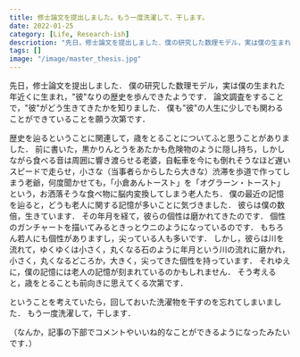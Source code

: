 ```yaml
---
title: 修士論文を提出しました。もう一度洗濯して、干します。
date: 2022-01-25
category: [Life, Research-ish]
descriotion: "先日，修士論文を提出しました．僕の研究した数理モデル，実は僕の生まれた年近くに生まれ，\"彼\"なりの歴史を歩んできたようです．"
tags: []
image: "/image/master_thesis.jpg"
---
```


先日，修士論文を提出しました．
僕の研究した数理モデル，実は僕の生まれた年近くに生まれ，"彼"なりの歴史を歩んできたようです．
論文調査をすることで，"彼"がどう生きてきたかを知りました．
僕も"彼"の人生に少しでも関わることができていることを願う次第です．

歴史を辿るということに関連して，歳をとることについてふと思うことがありました．
前に書いた，黒かりんとうをあたかも危険物のように隠し持ち，しかしながら食べる音は周囲に響き渡らせる老婆，自転車を今にも倒れそうなほど遅いスピードで走らせ，小さな（当事者らからしたら大きな）渋滞を歩道で作ってしまう老爺，何度聞かせても，「小倉あんトースト」を「オグラーン・トースト」という，お洒落そうな食べ物に脳内変換してしまう老人たち．
僕の最近の記憶を辿ると，どうも老人に関する記憶が多いことに気づきました．
彼らは僕の数倍，生きています．
その年月を経て，彼らの個性は磨かれてきたのです．
個性のガンチャートを描いてみるときっとウニのようになっているのです．
もちろん若人にも個性がありますし，尖っている人も多いです．
しかし，彼らは川を流れて，ゆくゆくは小さく，丸くなる石のように年月という川の流れに磨かれ，小さく，丸くなるどころか，大きく，尖ってきた個性を持っています．
それゆえに，僕の記憶には老人の記憶が刻まれているのかもしれません．
そう考えると，歳をとることも前向きに思えてくる次第です．

ということを考えていたら，回しておいた洗濯物を干すのを忘れてしまいました．
もう一度洗濯して，干します．

（なんか，記事の下部でコメントやいいね的なことができるようになったみたいです．）